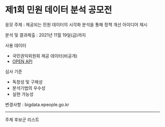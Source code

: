 # 제1회 민원 데이터 분석 공모전

응모 주제 : 제공되는 민원 데이터의 시각화 분석을 통해 정책 개선 아이디어 제시

분석 및 결과제출 : 2021년 11월 19일(금)까지

사용 데이터

- 국민권익위원회 제공 데이터(비공개)
- [OPEN API](https://www.data.go.kr/iim/api/selectAPIAcountView.do)

심사 기준
- 독창성 및 구체성
- 분석기법의 우수성
- 실현 가능성

변경사항 : bigdata.epeople.go.kr

-----------------

주제 후보군 리스트

